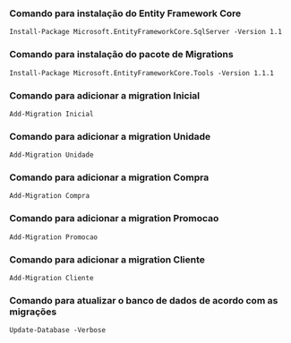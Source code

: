 ### Comando para instalação do Entity Framework Core

```
Install-Package Microsoft.EntityFrameworkCore.SqlServer -Version 1.1
```

### Comando para instalação do pacote de Migrations

```
Install-Package Microsoft.EntityFrameworkCore.Tools -Version 1.1.1
```

### Comando para adicionar a migration Inicial

```
Add-Migration Inicial
```

### Comando para adicionar a migration Unidade

```
Add-Migration Unidade
```

### Comando para adicionar a migration Compra

```
Add-Migration Compra
```

### Comando para adicionar a migration Promocao

```
Add-Migration Promocao
```

### Comando para adicionar a migration Cliente

```
Add-Migration Cliente
```

### Comando para atualizar o banco de dados de acordo com as migrações

```
Update-Database -Verbose
```